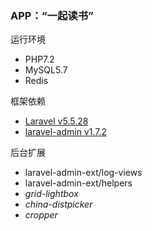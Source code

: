 ### APP：“一起读书”

运行环境
- PHP7.2
- MySQL5.7
- Redis

框架依赖
- [Laravel v5.5.28](https://laravel.com/docs/5.5)
- [laravel-admin v1.7.2](http://laravel-admin.org/docs/zh)

后台扩展
- laravel-admin-ext/log-views
- laravel-admin-ext/helpers
- *grid-lightbox*
- *china-distpicker*
- *cropper*